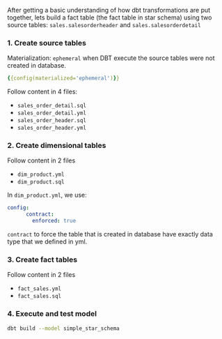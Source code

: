After getting a basic understanding of how dbt transformations are put together, lets build a fact table (the fact table in star schema) using two source tables: `sales.salesorderheader` and `sales.salesorderdetail`

### 1. Create source tables
Materialization: `ephemeral` when DBT execute the source tables were not created in database.

```yml
{{config(materialized='ephemeral')}}
```

Follow content in 4 files:
- `sales_order_detail.sql`
- `sales_order_detail.yml`
- `sales_order_header.sql`
- `sales_order_header.yml`

### 2. Create dimensional tables
Follow content in 2 files
- `dim_product.yml`
- `dim_product.sql`

In `dim_product.yml`, we use:
```yml
config:
      contract:
        enforced: true
```

`contract` to force the table that is created in database have exactly data type that we defined in yml.

### 3. Create fact tables
Follow content in 2 files
- `fact_sales.yml`
- `fact_sales.sql`

### 4. Execute and test model
```bash
dbt build --model simple_star_schema
```